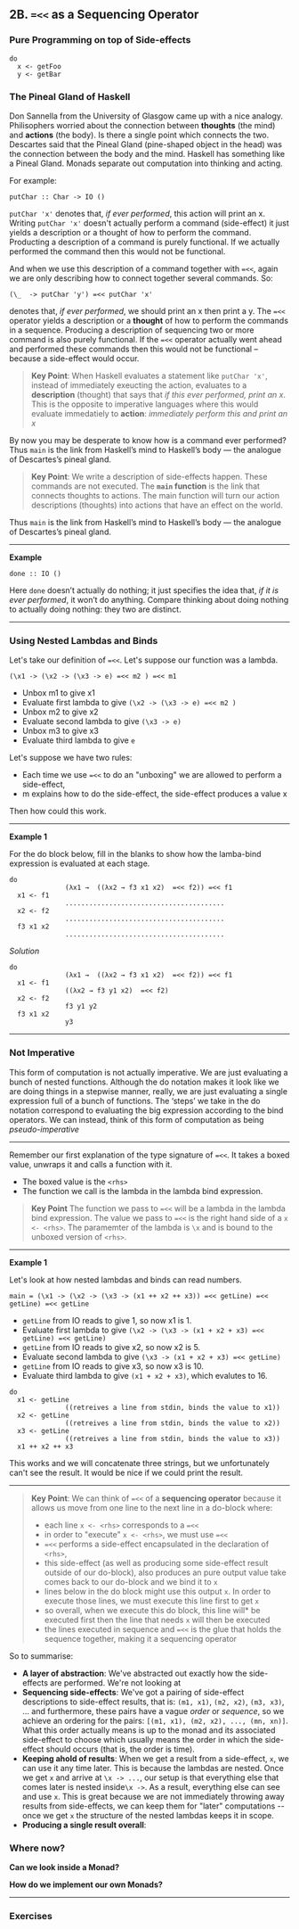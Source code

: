 ## 2B. `=<<` as a Sequencing Operator

### Pure Programming on top of Side-effects


```
do
  x <- getFoo
  y <- getBar
```


### The Pineal Gland of Haskell

Don Sannella from the University of Glasgow came up with a nice analogy.
Philisophers worried about the connection between
**thoughts** (the mind) and **actions** (the body).
Is there a single point which connects the two.
Descartes said that the Pineal Gland (pine-shaped object in the head)
was the connection between the body and the mind.
Haskell has something like a Pineal Gland. Monads separate out computation
into thinking and acting.

For example:
```
putChar :: Char -> IO ()
```

`putChar 'x'` denotes that, *if ever performed*, this action will
print an x. Writing `putChar 'x'` doesn't actually perform a command (side-effect)
it just yields a description or a thought of how to perform the command.
Producting a description of a command is purely functional. If we actually performed
the command then this would not be functional. 

And when we use this description of a command together with `=<<`, again
we are only describing how to connect together several commands.
So:
```
(\_  -> putChar 'y') =<< putChar 'x'
```
denotes that, *if ever performed*, we should print an x then print a y.
The `=<<` operator yields a description or a **thought** of how to perform the commands in a sequence.
Producing a description of sequencing two or more command is also purely functional. 
If the `=<<` operator actually went ahead and performed
these commands then this would not be functional – because a side-effect would occur.

> **Key Point**: When Haskell evaluates a statement like `putChar 'x'`, instead of immediately
exeucting the action, evaluates to a **description** (thought) that says that *if this ever performed, print an x*. 
This is the opposite to imperative languages where this would evaluate immedatiely
to **action**: *immediately perform this and print an x*

By now you may be desperate to know how is a command ever performed?
Thus `main` is the link from Haskell’s mind to Haskell’s body — the analogue of
Descartes’s pineal gland.

> **Key Point**: We write a description of side-effects happen. These commands are not executed.
The **`main` function** is the link that connects thoughts to actions. The main function
will turn our action descriptions (thoughts) into actions that have an effect on the world.

Thus `main` is the link from Haskell’s mind to Haskell’s body — the analogue of
Descartes’s pineal gland.

----

**Example**

```
done :: IO ()
```

Here `done` doesn’t actually do nothing; it just specifies the idea that, *if
it is ever performed*, it won’t do anything. Compare thinking about doing nothing
to actually doing nothing: they two are distinct.

----


### Using Nested Lambdas and Binds

Let's take our definition of `=<<`. 
Let's suppose our function was a lambda.

```
(\x1 -> (\x2 -> (\x3 -> e) =<< m2 ) =<< m1
```

- Unbox m1 to give x1
- Evaluate first lambda to give `(\x2 -> (\x3 -> e) =<< m2 )`
- Unbox m2 to give x2
- Evaluate second lambda to give `(\x3 -> e)`
- Unbox m3 to give x3
- Evaluate third lambda to give `e`

Let's suppose we have two rules:
- Each time we use `=<<` to do an "unboxing" we are allowed to perform a side-effect,
- m explains how to do the side-effect, the side-effect produces a value x

Then how could this work.

----

**Example 1**

For the do block below,
fill in the blanks to show how the lamba-bind expression is evaluated at each stage.

```
do            
              (λx1 →  ((λx2 → f3 x1 x2)  =<< f2)) =<< f1
  x1 <- f1
              ........................................
  x2 <- f2
              ........................................
  f3 x1 x2    
              ........................................
```

*Solution*

```
do            
              (λx1 →  ((λx2 → f3 x1 x2)  =<< f2)) =<< f1
  x1 <- f1
              ((λx2 → f3 y1 x2)  =<< f2)
  x2 <- f2
              f3 y1 y2
  f3 x1 x2    
              y3
```


----

### Not Imperative

This form of computation is not actually imperative. 
We are just evaluating a bunch of nested functions. 
Although the do notation makes it look like we are doing things in a stepwise manner, 
really, we are just evaluating a single expression full of a bunch of functions. 
The ‘steps’ we take in the do notation correspond to evaluating the big expression according to the bind operators. 
We can instead, think of this form of computation as being *pseudo-imperative*

----

Remember our first explanation of the type signature of `=<<`.
It takes a boxed value, unwraps it and calls a function with it.

- The boxed value is the `<rhs>`
- The function we call is the lambda
in the lambda bind expression.

> **Key Point** The function we pass to `=<<` will be a lambda
in the lambda bind expression. The value we pass to `=<<` is the right hand
side of a `x <- <rhs>`. The paramemter of the lambda is `\x` and
is bound to the unboxed version of `<rhs>`.


----

**Example 1**

Let's look at how nested lambdas and binds can read numbers.

```
main = (\x1 -> (\x2 -> (\x3 -> (x1 ++ x2 ++ x3)) =<< getLine) =<< getLine) =<< getLine
```


- `getLine` from IO reads to give 1, so now x1 is 1.
- Evaluate first lambda to give `(\x2 -> (\x3 -> (x1 + x2 + x3) =<< getLine) =<< getLine)`
- `getLine` from IO reads to give x2, so now x2 is 5.
- Evaluate second lambda to give `(\x3 -> (x1 + x2 + x3) =<< getLine)`
- `getLine` from IO reads to give x3, so now x3 is 10.
- Evaluate third lambda to give `(x1 + x2 + x3)`, which evalutes to 16.

```
do            
  x1 <- getLine
              ((retreives a line from stdin, binds the value to x1))
  x2 <- getLine
              ((retreives a line from stdin, binds the value to x2))
  x3 <- getLine
              ((retreives a line from stdin, binds the value to x3))
  x1 ++ x2 ++ x3    
```

This works and we will concatenate three strings, but we unfortunately can't see the result.
It would be nice if we could print the result.

---



> **Key Point**: We can think of `=<<` of a **sequencing operator** because it
allows us move from one line to the next line in a do-block where:
>    - each line `x <- <rhs>` corresponds to a `=<<`
>    - in order to "execute" `x <- <rhs>`, we must use `=<<`
>    - `=<<` performs a side-effect encapsulated in the declaration of `<rhs>`,
>    - this side-effect (as well as producing some side-effect result outside of our do-block),
       also produces an pure output value take comes back to our do-block and we bind it to `x`
>    - lines below in the do block might use this output `x`. 
       In order to execute those lines, we must execute this line first to get `x`
>    - so overall, when we execute this do block, this line will\* be executed first then
       the line that needs `x` will then be executed
>    - the lines executed in sequence and `=<<` is the glue that holds the sequence together, making it a 
       sequencing operator



So to summarise:
- **A layer of abstraction**: We've abstracted out exactly how the side-effects are performed. We're not looking
at 
- **Sequencing side-effects**: We've got a pairing of side-effect descriptions to side-effect results, that
is: `(m1, x1)`, `(m2, x2)`, `(m3, x3)`, ... and furthermore, these pairs have a vague *order* or *sequence*, so we 
achieve an ordering for the pairs: `[(m1, x1), (m2, x2), ..., (mn, xn)]`. What this order actually means is up to
the monad and its associated side-effect to choose
which usually means the order in which the side-effect should occurs (that is, the order is time).
- **Keeping ahold of results**: When we get a result from a side-effect, `x`, we can use it any time later. 
This is because the lambdas are nested.  Once we get `x` and arrive at `\x -> ...`, 
our setup is that everything else that comes later is nested inside`\x ->`. 
As a result, everything else can see and use `x`. This is great 
because we are not immediately throwing away results from side-effects, 
we can keep them for "later" computations -- once we get `x` the structure of the nested
lambdas keeps it in scope.
- **Producing a single result overall**:

### Where now?

**Can we look inside a Monad?**


**How do we implement our own Monads?**

----

### Exercises

